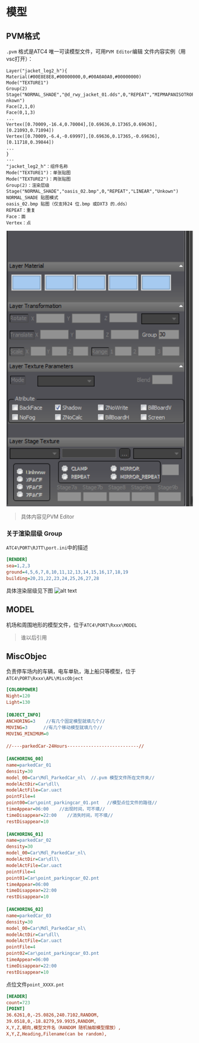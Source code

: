 # 模型
## PVM格式
`.pvm` 格式是ATC4 唯一可读模型文件，可用`PVM Editor`编辑
文件内容实例（用vsc打开）：
```
Layer("jacket_leg2_h"){ 
Material(#00E8E8E8,#00000000,0,#00A0A0A0,#00000000) 
Mode("TEXTURE1") 
Group(2) 
Stage("NORMAL_SHADE","@d_rwy_jacket_01.dds",0,"REPEAT","MIPMAPANISOTROPIC","U
nkown") 
Face(2,1,0) 
Face(0,1,3) 
...
Vertex([0.70009,-16.4,0.70004],[0.69636,0.17365,0.69636],[0.21093,0.71094]) 
Vertex([0.70009,-6.4,-0.69997],[0.69636,0.17365,-0.69636],[0.11718,0.39844]) 
...
}
···
"jacket_leg2_h"：组件名称 
Mode("TEXTURE1")：单张贴图 
Mode("TEXTURE2")：两张贴图 
Group(2)：渲染层级 
Stage("NORMAL_SHADE","oasis_02.bmp",0,"REPEAT","LINEAR","Unkown") 
NORMAL_SHADE 贴图模式 
oasis_02.bmp 贴图（仅支持24 位.bmp 或DXT3 的.dds） 
REPEAT：重复 
Face：面 
Vertex：点
```
![alt text](图片/软件13.png)

> 具体内容见PVM Editor

### 关于渲染层级 Group
```ATC4\PORT\RJTT\port.ini```中的描述
```ini
[RENDER] 
sea=1,2,3 
ground=4,5,6,7,8,10,11,12,13,14,15,16,17,18,19 
building=20,21,22,23,24,25,26,27,28 
```
具体渲染层级见下图
![alt text](图片/结构.png)
## MODEL
机场和周围地形的模型文件，位于`ATC4\PORT\Rxxx\MODEL`

> 谁以后引用

## MiscObjec
负责停车场内的车辆，电车单轨，海上船只等模型，位于`ATC4\PORT\Rxxx\APL\MiscObject`
```ini
[COLORPOWER] 
Night=120 
Light=130 
 
[OBJECT_INFO] 
ANCHORING=3    //有几个固定模型就填几个// 
MOVING=3      //有几个移动模型就填几个// 
MOVING_MINIMUM=0 
 
//----parkedCar-24Hours---------------------------// 
 
[ANCHORING_00] 
name=parkedCar_01 
density=30 
model_00=Car\Mdl_ParkedCar_nl\  //.pvm 模型文件所在文件夹// 
modelActDir=Car\dll\ 
modelActFile=Car.uact 
pointFile=4 
point00=Car\point_parkingcar_01.pnt   //模型点位文件的路径// 
timeAppear=06:00    //出现时间，可不填// 
timeDisappear=22:00    //消失时间，可不填// 
restDisappear=10 
 
[ANCHORING_01] 
name=parkedCar_02 
density=30 
model_00=Car\Mdl_ParkedCar_nl\ 
modelActDir=Car\dll\ 
modelActFile=Car.uact 
pointFile=4 
point01=Car\point_parkingcar_02.pnt 
timeAppear=06:00 
timeDisappear=22:00 
restDisappear=10 
 
[ANCHORING_02] 
name=parkedCar_03 
density=30 
model_00=Car\Mdl_ParkedCar_nl\ 
modelActDir=Car\dll\ 
modelActFile=Car.uact 
pointFile=4 
point02=Car\point_parkingcar_03.pnt 
timeAppear=06:00 
timeDisappear=22:00 
restDisappear=10
```
点位文件`point_XXXX.pnt`
```ini
[HEADER] 
count=723 
[POINT] 
36.6261,0,-25.0826,240.7102,RANDOM, 
39.0518,0,-18.8279,59.9935,RANDOM, 
X,Y,Z,朝向,模型文件名（RANDOM 随机抽取模型摆放）, 
X,Y,Z,Heading,Filename(can be random),
```